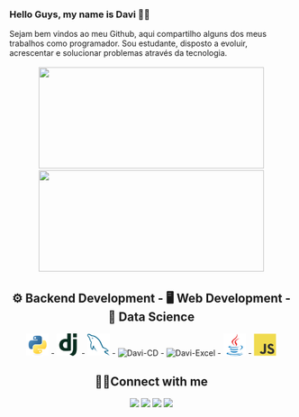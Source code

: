 ### Hello Guys, my name is Davi 🤙🏽

<div>
  <lin> Sejam bem vindos ao meu Github, aqui compartilho alguns dos meus trabalhos como programador. Sou estudante, disposto a evoluir, acrescentar e solucionar problemas através da tecnologia.</lin>
</div>
 <br>
  
<div align="center">
  <a>
  <img height="180em" width="400" src="https://github-readme-stats.vercel.app/api?username=davioliveiraes&show_icons=true&theme=dark&include_all_commits=true&count_private=true"/>
  <img height="180em" width="400" src="https://github-readme-stats.vercel.app/api/top-langs/?username=davioliveiraes&layout=compact&langs_count=7&theme=dark"/>

</div>
 
<div align="center">
  <h2> ⚙ Backend Development - 🖥 Web Development - 🎲 Data Science </h2>
  <img alt="Davi-PYTHON" heigth="30" width="40" src="https://raw.githubusercontent.com/devicons/devicon/master/icons/python/python-original.svg"/> -
  <img alt="Davi-Django" heigth="30" width="40" src="https://raw.githubusercontent.com/devicons/devicon/master/icons/django/django-plain.svg"/> -
  <img alt="Davi-MYSQL" heigth="30" width="40" src="https://raw.githubusercontent.com/devicons/devicon/master/icons/mysql/mysql-original.svg"/> -
  <img alt="Davi-CD" heigth="30" width="40" src="https://cdn-icons-png.flaticon.com/128/10817/10817388.png"/> - 
  <img alt="Davi-Excel" heigth="30" width="40" src="https://img.icons8.com/fluency/256/microsoft-excel-2019.png"/> -
  <img alt="Davi-Java" heigth="30" width="40" src="https://raw.githubusercontent.com/devicons/devicon/master/icons/java/java-original.svg"/> -
  <img alt="Davi-JavaScript" heigth="30" width="40" src="https://raw.githubusercontent.com/devicons/devicon/master/icons/javascript/javascript-original.svg"/>
  
  
</div>
  
<div align="center">
  <h2> 👨‍💻Connect with me</h2>
  <a href="https://www.linkedin.com/in/davi-oliveira-725950192/" target="_blank"><img src="https://img.shields.io/badge/-LinkedIn-%230077B5?style=for-the-badge&logo=linkedin&logoColor=white" target="_blank"></a>
  <a href="https://www.instagram.com/davidawidh/?hl=pt-br" target="_blank"><img src="https://img.shields.io/badge/Instagram-E4405F?style=for-the-badge&logo=instagram&logoColor=white" target="_blank"></a>
 <a href="https://discord.com/channels/@Davi Oliveira#5878" target="_blank"><img src="https://img.shields.io/badge/Discord-7289DA?style=for-the-badge&logo=discord&logoColor=white" target="_blank"></a> 
  <a href="mailto:limad9786@gmail.com"><img src="https://img.shields.io/badge/-Gmail-%23333?style=for-the-badge&logo=gmail&logoColor=white" target="_blank"></a>
</div>
